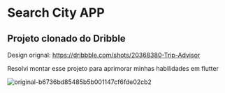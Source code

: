 # Search City APP


## Projeto clonado do Dribble
Design orignal: https://dribbble.com/shots/20368380-Trip-Advisor

Resolvi montar esse projeto para aprimorar minhas habilidades em flutter

![original-b6736bd85485b5b001147cf6fde02cb2](https://user-images.githubusercontent.com/100232576/212565317-c7091315-fbc4-4f34-a080-e8518d1e35d7.jpg)
